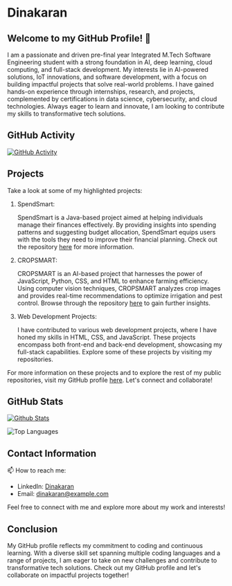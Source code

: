 # Dinakaran

## Welcome to my GitHub Profile! 👋


I am a passionate and driven pre-final year Integrated M.Tech Software Engineering student with a strong foundation in AI, deep learning, cloud computing, and full-stack development. My interests lie in AI-powered solutions, IoT innovations, and software development, with a focus on building impactful projects that solve real-world problems. I have gained hands-on experience through internships, research, and projects, complemented by certifications in data science, cybersecurity, and cloud technologies. Always eager to learn and innovate, I am looking to contribute my skills to transformative tech solutions.

## GitHub Activity

[![GitHub Activity](https://img.shields.io/badge/github--activity-8;53;Main%20Languages-blue)](https://github.com/njdinakaran)

## Projects

Take a look at some of my highlighted projects:

1. SpendSmart:

   
   SpendSmart is a Java-based project aimed at helping individuals manage their finances effectively. By providing insights into spending patterns and suggesting budget allocation, SpendSmart equips users with the tools they need to improve their financial planning. Check out the repository [here](https://github.com/njdinakaran/SpendSmart) for more information.

2. CROPSMART:
   
   CROPSMART is an AI-based project that harnesses the power of JavaScript, Python, CSS, and HTML to enhance farming efficiency. Using computer vision techniques, CROPSMART analyzes crop images and provides real-time recommendations to optimize irrigation and pest control. Browse through the repository [here](https://github.com/njdinakaran/CROPSMART) to gain further insights.


3. Web Development Projects:
   
   I have contributed to various web development projects, where I have honed my skills in HTML, CSS, and JavaScript. These projects encompass both front-end and back-end development, showcasing my full-stack capabilities. Explore some of these projects by visiting my repositories.

For more information on these projects and to explore the rest of my public repositories, visit my GitHub profile [here](https://github.com/njdinakaran). Let's connect and collaborate!

## GitHub Stats

[![Github Stats](https://github-readme-stats.vercel.app/api?username=njdinakaran&bg_color=30,76b852,8dc26f&title_color=fff&text_color=fff)](https://github.com/njdinakaran)

![Top Languages](https://github-readme-stats.vercel.app/api/top-langs/?username=njdinakaran&layout=compact&hide=php&theme=buefy)


## Contact Information

📫 How to reach me:<br>
- LinkedIn: [Dinakaran](https://www.linkedin.com/n-j-dinakaran/)
- Email: [dinakaran@example.com](mailto:dina25210314@gmail.com)

Feel free to connect with me and explore more about my work and interests!

## Conclusion

My GitHub profile reflects my commitment to coding and continuous learning. With a diverse skill set spanning multiple coding languages and a range of projects, I am eager to take on new challenges and contribute to transformative tech solutions. Check out my GitHub profile and let's collaborate on impactful projects together!
